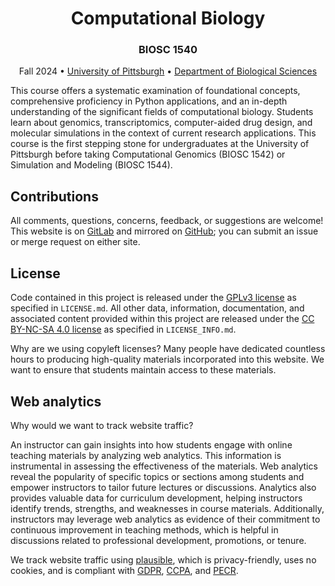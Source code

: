<h1 align="center">Computational Biology</h1>

<h3 align="center">BIOSC 1540</h3>

<p align="center">
 Fall 2024 •
 <a href="https://www.pitt.edu">University of Pittsburgh</a> •
 <a href="https://www.biology.pitt.edu">Department of Biological Sciences</a>
</p>

This course offers a systematic examination of foundational concepts, comprehensive proficiency in Python applications, and an in-depth understanding of the significant fields of computational biology.
Students learn about genomics, transcriptomics, computer-aided drug design, and molecular simulations in the context of current research applications.
This course is the first stepping stone for undergraduates at the University of Pittsburgh before taking Computational Genomics (BIOSC 1542) or Simulation and Modeling (BIOSC 1544).

## Contributions

All comments, questions, concerns, feedback, or suggestions are welcome!
This website is on [GitLab][gitlab] and mirrored on [GitHub][github]; you can submit an issue or merge request on either site.

## License

Code contained in this project is released under the [GPLv3 license][gplv3] as specified in `LICENSE.md`.
All other data, information, documentation, and associated content provided within this project are released under the [CC BY-NC-SA 4.0 license][cc-by-nc-sa-4.0] as specified in `LICENSE_INFO.md`.

Why are we using copyleft licenses?
Many people have dedicated countless hours to producing high-quality materials incorporated into this website.
We want to ensure that students maintain access to these materials.

## Web analytics

Why would we want to track website traffic?

An instructor can gain insights into how students engage with online teaching materials by analyzing web analytics.
This information is instrumental in assessing the effectiveness of the materials.
Web analytics reveal the popularity of specific topics or sections among students and empower instructors to tailor future lectures or discussions.
Analytics also provides valuable data for curriculum development, helping instructors identify trends, strengths, and weaknesses in course materials.
Additionally, instructors may leverage web analytics as evidence of their commitment to continuous improvement in teaching methods, which is helpful in discussions related to professional development, promotions, or tenure.

We track website traffic using [plausible][plausible], which is privacy-friendly, uses no cookies, and is compliant with [GDPR][gdpr], [CCPA][ccpa], and [PECR][pecr].
<!-- We also share [this website's analytics with you][plausible-link] for additional transparency. -->

[gitlab]: https://gitlab.com/oasci/courses/pitt/biosc1540-2024f
[github]: https://github.com/oasci/pitt-biosc1540-2024f-website
[gplv3]: https://spdx.org/licenses/GPL-3.0-only.html
[cc-by-nc-sa-4.0]: https://creativecommons.org/licenses/by-nc-sa/4.0/
[plausible]: https://plausible.io
[plausible-link]: https://plausible.io/pitt-biosc1540-2024f/
[gdpr]: https://gdpr-info.eu/
[ccpa]: https://oag.ca.gov/privacy/ccpa
[pecr]: https://ico.org.uk/for-organisations/direct-marketing-and-privacy-and-electronic-communications/guide-to-pecr/what-are-pecr/
